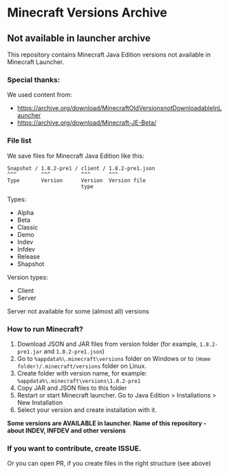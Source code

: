 # Minecraft Versions Archive
## Not available in launcher archive
This repository contains Minecraft Java Edition versions not available in Minecraft Launcher.

### Special thanks:
We used content from:
* https://archive.org/download/MinecraftOldVersionsnotDownloadableInLauncher
* https://archive.org/download/Minecraft-JE-Beta/

### File list
We save files for Minecraft Java Edition like this:

```
Snapshot / 1.8.2-pre1 / client / 1.8.2-pre1.json
^^^        ^^^          ^^^      ^^^    
Type       Version      Version  Version file
                        type
```

Types:
* Alpha
* Beta
* Classic
* Demo
* Indev
* Infdev
* Release
* Shapshot

Version types:
* Client
* Server

Server not available for some (almost all) versions

### How to run Minecraft?
1. Download JSON and JAR files from version folder (for example, `1.8.2-pre1.jar` and `1.8.2-pre1.json`)
2. Go to `%appdata%\.minecraft\versions` folder on Windows or to `(Home folder)/.minecraft/versions` folder on Linux.
3. Create folder with version name, for example: `%appdata%\.minecraft\versions\1.8.2-pre1`
4. Copy JAR and JSON files to this folder
5. Restart or start Minecraft launcher. Go to Java Edition > Installations > New Installation
6. Select your version and create installation with it.

**Some versions are AVAILABLE in launcher. Name of this repository - about INDEV, INFDEV and other versions**

### If you want to contribute, create ISSUE.
Or you can open PR, if you create files in the right structure (see above)